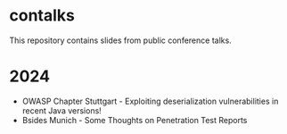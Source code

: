 # contalks
This repository contains slides from public conference talks.

# 2024
- OWASP Chapter Stuttgart - Exploiting deserialization vulnerabilities in recent Java versions!
- Bsides Munich - Some Thoughts on Penetration Test Reports
